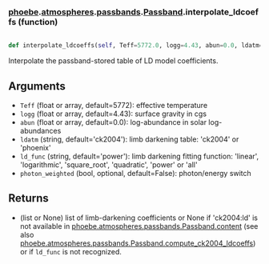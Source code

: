 ### [phoebe](phoebe.md).[atmospheres](phoebe.atmospheres.md).[passbands](phoebe.atmospheres.passbands.md).[Passband](phoebe.atmospheres.passbands.Passband.md).interpolate_ldcoeffs (function)


```py

def interpolate_ldcoeffs(self, Teff=5772.0, logg=4.43, abun=0.0, ldatm='ck2004', ld_func='power', photon_weighted=False)

```



Interpolate the passband-stored table of LD model coefficients.

Arguments
------------
* `Teff` (float or array, default=5772): effective temperature
* `logg` (float or array, default=4.43): surface gravity in cgs
* `abun` (float or array, default=0.0): log-abundance in solar log-abundances
* `ldatm` (string, default='ck2004'): limb darkening table: 'ck2004' or 'phoenix'
* `ld_func` (string, default='power'): limb darkening fitting function: 'linear',
  'logarithmic', 'square_root', 'quadratic', 'power' or 'all'
* `photon_weighted` (bool, optional, default=False): photon/energy switch

Returns
--------
* (list or None) list of limb-darkening coefficients or None if 'ck2004:ld'
    is not available in [phoebe.atmospheres.passbands.Passband.content](phoebe.atmospheres.passbands.Passband.content.md)
    (see also [phoebe.atmospheres.passbands.Passband.compute_ck2004_ldcoeffs](phoebe.atmospheres.passbands.Passband.compute_ck2004_ldcoeffs.md))
    or if `ld_func` is not recognized.

